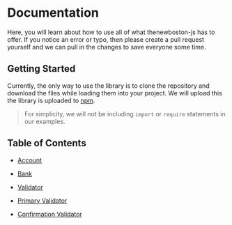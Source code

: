 # Documentation

Here, you will learn about how to use all of what thenewboston-js has to offer. If you notice an error or typo, then please create a pull request yourself and we can pull in the changes to save everyone some time.

## Getting Started

Currently, the only way to use the library is to clone the repository and download the files while loading them into your project. We will upload this the library is uploaded to [npm](https://npmjs.com).

> For simplicity, we will not be including `import` or `require` statements in our examples.

## Table of Contents

- [Account](#account)

- [Bank](#bank)

- [Validator](#validator)

- [Primary Validator](#primary-validator)

- [Confirmation Validator](#confirmation-validator)
